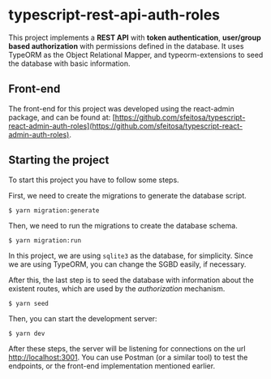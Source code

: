 # typescript-rest-api-auth-roles

This project implements a **REST API** with **token authentication**, **user/group based authorization** with permissions defined in the database. It uses TypeORM as the Object Relational Mapper, and typeorm-extensions to seed the database with basic information.

## Front-end

The front-end for this project was developed using the react-admin package, and can be found at: [https://github.com/sfeitosa/typescript-react-admin-auth-roles](https://github.com/sfeitosa/typescript-react-admin-auth-roles).

## Starting the project

To start this project you have to follow some steps.

First, we need to create the migrations to generate the database script.

```console
$ yarn migration:generate
``` 


Then, we need to run the migrations to create the database schema. 

```console
$ yarn migration:run
```

In this project, we are using `sqlite3` as the database, for simplicity. Since we are using TypeORM, you can change the SGBD easily, if necessary. 

After this, the last step is to seed the database with information about the existent routes, which are used by the *authorization* mechanism. 

```console
$ yarn seed
```

Then, you can start the development server:

```console
$ yarn dev
```

After these steps, the server will be listening for connections on the url [http://localhost:3001](http://localhost:3001). You can use Postman (or a similar tool) to test the endpoints, or the front-end implementation mentioned earlier.
